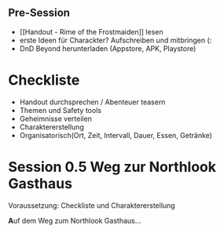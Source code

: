 
## Pre-Session 

- [[Handout - Rime of the Frostmaiden]] lesen 
- erste Ideen für Charackter? Aufschreiben und mitbringen (:
- DnD Beyond herunterladen (Appstore, APK, Playstore)

# Checkliste

- Handout durchsprechen / Abenteuer teasern
- Themen und Safety tools
- Geheimnisse verteilen
- Charaktererstellung 
- Organisatorisch(Ort, Zeit, Intervall, Dauer, Essen, Getränke)

# Session 0.5 Weg zur Northlook Gasthaus

Voraussetzung: Checkliste und Charaktererstellung

**A**uf dem Weg zum Northlook Gasthaus...